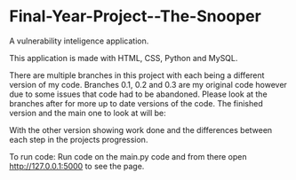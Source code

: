 # Final-Year-Project--The-Snooper
A vulnerability inteligence application.

This application is made with HTML, CSS, Python and MySQL.

There are multiple branches in this project with each being a different version of my code.
Branches 0.1, 0.2 and 0.3 are my original code however due to some issues that code had to be abandoned.
Please look at the branches after for more up to date versions of the code.
The finished version and the main one to look at will be:


With the other version showing work done and the differences between each step in the projects progression.

To run code: Run code on the main.py code and from there open http://127.0.0.1:5000 to see the page.
